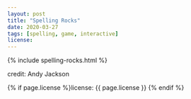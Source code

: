 ```yaml
---
layout: post
title: "Spelling Rocks"
date: 2020-03-27
tags: [spelling, game, interactive]
license:
---
```


{% include spelling-rocks.html %}

credit: Andy Jackson

{% if page.license %}license: {{ page.license }} {% endif %}
